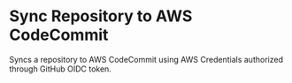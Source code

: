# Sync Repository to AWS CodeCommit

Syncs a repository to AWS CodeCommit using AWS Credentials authorized through GitHub OIDC token.
